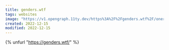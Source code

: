 ```yaml
---
title: genders.wtf
tags: websites
image: "https://v1.opengraph.11ty.dev/https%3A%2F%2Fgenders.wtf%2F/onerror/"
created: 2022-12-15
modified: 2022-12-15
---
```


{% unfurl "https://genders.wtf/" %}
